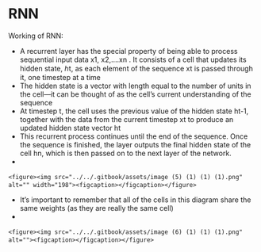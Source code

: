 # RNN

Working of RNN:

* A recurrent layer has the special property of being able to process sequential input data x1, x2,....xn . It consists of a cell that updates its hidden state, ℎt, as each element of the sequence xt is passed through it, one timestep at a time
* The hidden state is a vector with length equal to the number of units in the cell—it can be thought of as the cell’s current understanding of the sequence
* At timestep t, the cell uses the previous value of the hidden state ht-1, together with the data from the current timestep xt to produce an updated hidden state vector ht
* This recurrent process continues until the end of the sequence. Once the sequence is finished, the layer outputs the final hidden state of the cell hn, which is then passed on to the next layer of the network.
*

    <figure><img src="../../.gitbook/assets/image (5) (1) (1) (1).png" alt="" width="198"><figcaption></figcaption></figure>
* It’s important to remember that all of the cells in this diagram share the same weights (as they are really the same cell)
*

    <figure><img src="../../.gitbook/assets/image (6) (1) (1) (1).png" alt=""><figcaption></figcaption></figure>
